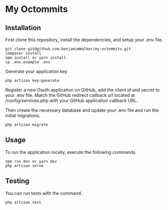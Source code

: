 # My Octommits

## Installation

First clone this repository, install the dependencies, and setup your .env file.

```
git clone git@github.com:benjamimWalker/my-octommits.git
composer install
npm install or yarn install
cp .env.example .env
```

Generate your application key

```
php artisan key:generate
```

Register a new Oauth application on GitHub, add the client id and secret to your .env file.
Match the GitHub redirect callback url located at /config/services.php with your GitHub application callback URL.

Then create the necessary database and update your .env file and run the initial migrations.

```
php artisan migrate
```

## Usage

To run the application locally, execute the following commands.
```
npm run dev or yarn dev
php artisan serve
```

## Testing

You can run tests with the command.
```
php artisan test
```
